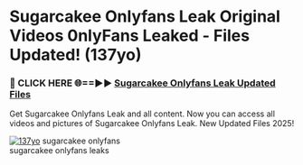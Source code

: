 # Sugarcakee Onlyfans Leak Original Videos 0nlyFans Leaked - Files Updated! (137yo)

<h3>🔴 CLICK HERE 🌐==►► <a href="https://tinyurl.com/2jnfzry5" rel="nofollow">Sugarcakee Onlyfans Leak Updated Files</a></h3>

Get Sugarcakee Onlyfans Leak and all content. Now you can access all videos and pictures of Sugarcakee Onlyfans Leak. New Updated Files 2025!

[![137yo](https://i.imgur.com/GyGTBgg.gif)](https://tinyurl.com/2jnfzry5)
sugarcakee onlyfans<br>
sugarcakee onlyfans leaks